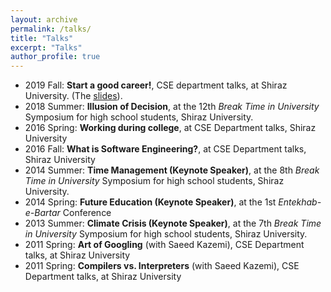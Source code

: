 ```yaml
---
layout: archive
permalink: /talks/
title: "Talks"
excerpt: "Talks"
author_profile: true
---
```


- 2019 Fall: **Start a good career!**, CSE department talks, at Shiraz University. (The [slides](https://amirsojoodi.github.io/files/StartAGoodCareer.pdf)).
- 2018 Summer: **Illusion of Decision**, at the 12th _Break Time in University_ Symposium for high school students, Shiraz University.
- 2016 Spring: **Working during college**, at CSE Department talks, Shiraz University
- 2016 Fall: **What is Software Engineering?**, at CSE Department talks, Shiraz University
- 2014 Summer: **Time Management (Keynote Speaker)**, at the 8th _Break Time in University_ Symposium for high school students, Shiraz University.
- 2014 Spring: **Future Education (Keynote Speaker)**, at the 1st _Entekhab-e-Bartar_ Conference
- 2013 Summer: **Climate Crisis (Keynote Speaker)**, at the 7th _Break Time in University_ Symposium for high school students, Shiraz University.
- 2011 Spring: **Art of Googling** (with Saeed Kazemi), CSE Department talks, at Shiraz University
- 2011 Spring: **Compilers vs. Interpreters** (with Saeed Kazemi), CSE Department talks, at Shiraz University
